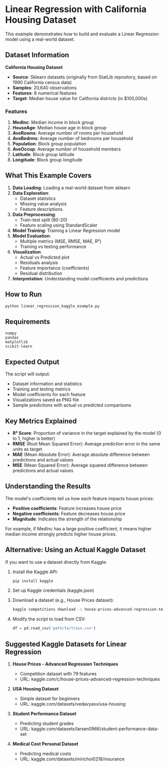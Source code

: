 # Linear Regression with California Housing Dataset

This example demonstrates how to build and evaluate a Linear Regression model using a real-world dataset.

## Dataset Information

**California Housing Dataset**
- **Source**: Sklearn datasets (originally from StatLib repository, based on 1990 California census data)
- **Samples**: 20,640 observations
- **Features**: 8 numerical features
- **Target**: Median house value for California districts (in $100,000s)

### Features

1. **MedInc**: Median income in block group
2. **HouseAge**: Median house age in block group
3. **AveRooms**: Average number of rooms per household
4. **AveBedrms**: Average number of bedrooms per household
5. **Population**: Block group population
6. **AveOccup**: Average number of household members
7. **Latitude**: Block group latitude
8. **Longitude**: Block group longitude

## What This Example Covers

1. **Data Loading**: Loading a real-world dataset from sklearn
2. **Data Exploration**: 
   - Dataset statistics
   - Missing value analysis
   - Feature descriptions
3. **Data Preprocessing**:
   - Train-test split (80-20)
   - Feature scaling using StandardScaler
4. **Model Training**: Training a Linear Regression model
5. **Model Evaluation**:
   - Multiple metrics (MSE, RMSE, MAE, R²)
   - Training vs testing performance
6. **Visualization**:
   - Actual vs Predicted plot
   - Residuals analysis
   - Feature importance (coefficients)
   - Residual distribution
7. **Interpretation**: Understanding model coefficients and predictions

## How to Run

```bash
python linear_regression_kaggle_example.py
```

## Requirements

```
numpy
pandas
matplotlib
scikit-learn
```

## Expected Output

The script will output:
- Dataset information and statistics
- Training and testing metrics
- Model coefficients for each feature
- Visualizations saved as PNG file
- Sample predictions with actual vs predicted comparisons

## Key Metrics Explained

- **R² Score**: Proportion of variance in the target explained by the model (0 to 1, higher is better)
- **RMSE** (Root Mean Squared Error): Average prediction error in the same units as target
- **MAE** (Mean Absolute Error): Average absolute difference between predictions and actual values
- **MSE** (Mean Squared Error): Average squared difference between predictions and actual values

## Understanding the Results

The model's coefficients tell us how each feature impacts house prices:
- **Positive coefficients**: Feature increases house price
- **Negative coefficients**: Feature decreases house price
- **Magnitude**: Indicates the strength of the relationship

For example, if MedInc has a large positive coefficient, it means higher median income strongly predicts higher house prices.

## Alternative: Using an Actual Kaggle Dataset

If you want to use a dataset directly from Kaggle:

1. Install the Kaggle API:
   ```bash
   pip install kaggle
   ```

2. Set up Kaggle credentials (kaggle.json)

3. Download a dataset (e.g., House Prices dataset):
   ```bash
   kaggle competitions download -c house-prices-advanced-regression-techniques
   ```

4. Modify the script to load from CSV:
   ```python
   df = pd.read_csv('path/to/train.csv')
   ```

## Suggested Kaggle Datasets for Linear Regression

1. **House Prices - Advanced Regression Techniques**
   - Competition dataset with 79 features
   - URL: kaggle.com/c/house-prices-advanced-regression-techniques

2. **USA Housing Dataset**
   - Simple dataset for beginners
   - URL: kaggle.com/datasets/vedavyasv/usa-housing

3. **Student Performance Dataset**
   - Predicting student grades
   - URL: kaggle.com/datasets/larsen0966/student-performance-data-set

4. **Medical Cost Personal Dataset**
   - Predicting medical costs
   - URL: kaggle.com/datasets/mirichoi0218/insurance

